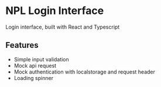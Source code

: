 # NPL Login Interface

Login interface, built with React and Typescript

## Features

-  Simple input validation
-  Mock api request
-  Mock authentication with localstorage and request header
-  Loading spinner
